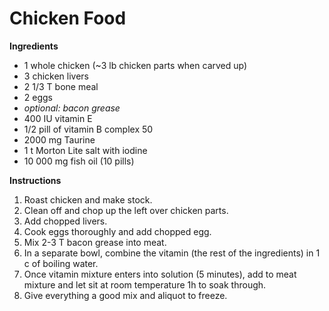 # Chicken Food

**Ingredients**
* 1 whole chicken (~3 lb chicken parts when carved up) 
* 3 chicken livers
* 2 1/3 T bone meal
* 2 eggs
* _optional: bacon grease_
* 400 IU vitamin E
* 1/2 pill of vitamin B complex 50
* 2000 mg Taurine
* 1 t Morton Lite salt with iodine
* 10 000 mg fish oil (10 pills) 

**Instructions**
1. Roast chicken and make stock. 
2. Clean off and chop up the left over chicken parts. 
3. Add chopped livers. 
4. Cook eggs thoroughly and add chopped egg. 
5. Mix 2-3 T bacon grease into meat. 
6. In a separate bowl, combine the vitamin (the rest of the ingredients) in 1 c of boiling water. 
7. Once vitamin mixture enters into solution (5 minutes), add to meat mixture and let sit at room temperature 1h to soak through. 
8. Give everything a good mix and aliquot to freeze.
